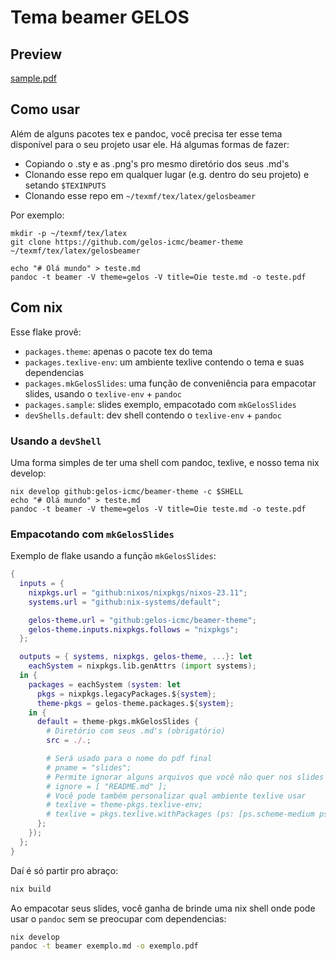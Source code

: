 # Tema beamer GELOS

## Preview

[sample.pdf](https://github.com/gelos-icmc/beamer-theme/files/13964340/sample.pdf)

## Como usar

Além de alguns pacotes tex e pandoc, você precisa ter esse tema disponível para
o seu projeto usar ele. Há algumas formas de fazer:
- Copiando o .sty e as .png's pro mesmo diretório dos seus .md's
- Clonando esse repo em qualquer lugar (e.g. dentro do seu projeto) e setando `$TEXINPUTS`
- Clonando esse repo em `~/texmf/tex/latex/gelosbeamer`

Por exemplo:

```
mkdir -p ~/texmf/tex/latex
git clone https://github.com/gelos-icmc/beamer-theme ~/texmf/tex/latex/gelosbeamer

echo "# Olá mundo" > teste.md
pandoc -t beamer -V theme=gelos -V title=Oie teste.md -o teste.pdf
```

## Com nix

Esse flake provê:
- `packages.theme`: apenas o pacote tex do tema
- `packages.texlive-env`: um ambiente texlive contendo o tema e suas dependencias
- `packages.mkGelosSlides`: uma função de conveniência para empacotar slides, usando o `texlive-env` + `pandoc`
- `packages.sample`: slides exemplo, empacotado com `mkGelosSlides`
- `devShells.default`: dev shell contendo o `texlive-env` + `pandoc`

### Usando a `devShell`

Uma forma simples de ter uma shell com pandoc, texlive, e nosso tema nix develop:

```
nix develop github:gelos-icmc/beamer-theme -c $SHELL
echo "# Olá mundo" > teste.md
pandoc -t beamer -V theme=gelos -V title=Oie teste.md -o teste.pdf
```

### Empacotando com `mkGelosSlides`

Exemplo de flake usando a função `mkGelosSlides`:
```nix
{
  inputs = {
    nixpkgs.url = "github:nixos/nixpkgs/nixos-23.11";
    systems.url = "github:nix-systems/default";

    gelos-theme.url = "github:gelos-icmc/beamer-theme";
    gelos-theme.inputs.nixpkgs.follows = "nixpkgs";
  };

  outputs = { systems, nixpkgs, gelos-theme, ...}: let
    eachSystem = nixpkgs.lib.genAttrs (import systems);
  in {
    packages = eachSystem (system: let
      pkgs = nixpkgs.legacyPackages.${system};
      theme-pkgs = gelos-theme.packages.${system};
    in {
      default = theme-pkgs.mkGelosSlides {
        # Diretório com seus .md's (obrigatório)
        src = ./.;

        # Será usado para o nome do pdf final
        # pname = "slides";
        # Permite ignorar alguns arquivos que você não quer nos slides
        # ignore = [ "README.md" ];
        # Você pode também personalizar qual ambiente texlive usar
        # texlive = theme-pkgs.texlive-env;
        # texlive = pkgs.texlive.withPackages (ps: [ps.scheme-medium ps.foo ps.bar theme-pkgs.theme]);
      };
    });
  };
}

```

Daí é só partir pro abraço:
```bash
nix build
```

Ao empacotar seus slides, você ganha de brinde uma nix shell onde pode usar o
`pandoc` sem se preocupar com dependencias:
```bash
nix develop
pandoc -t beamer exemplo.md -o exemplo.pdf
```
